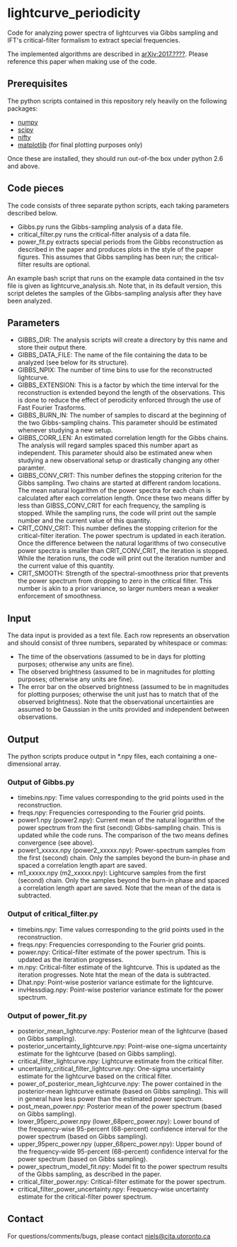 # lightcurve_periodicity

Code for analyzing power spectra of lightcurves via Gibbs sampling and IFT's critical-filter formalism to extract special frequencies.

The implemented algorithms are described in [arXiv:2017.????](http://www.arxiv.org/abs/????). Please reference this paper when making use of the code.


## Prerequisites

The python scripts contained in this repository rely heavily on the following packages:
* [numpy](http://www.numpy.org)
* [scipy](https://www.scipy.org)
* [nifty](http://wwwmpa.mpa-garching.mpg.de/ift/nifty/)
* [matplotlib](http://matplotlib.org) (for final plotting purposes only)

Once these are installed, they should run out-of-the box under python 2.6 and above.


## Code pieces

The code consists of three separate python scripts, each taking parameters described below.
* Gibbs.py runs the Gibbs-sampling analysis of a data file.
* critical_filter.py runs the critical-filter analysis of a data file.
* power_fit.py extracts special periods from the Gibbs reconstruction as described in the paper and produces plots in the style of the paper figures. This assumes that Gibbs sampling has been run; the critical-filter results are optional.

An example bash script that runs on the example data contained in the tsv file is given as lightcurve_analysis.sh. Note that, in its default version, this script deletes the samples of the Gibbs-sampling analysis after they have been analyzed.


## Parameters

* GIBBS_DIR: The analysis scripts will create a directory by this name and store their output there.
* GIBBS_DATA_FILE: The name of the file containing the data to be analyzed (see below for its structure).
* GIBBS_NPIX: The number of time bins to use for the reconstructed lightcurve.
* GIBBS_EXTENSION: This is a factor by which the time interval for the reconstruction is extended beyond the length of the observations. This is done to reduce the effect of perodicity enforced through the use of Fast Fourier Trasforms.
* GIBBS_BURN_IN: The number of samples to discard at the beginning of the two Gibbs-sampling chains. This parameter should be estimated whenever studying a new setup.
* GIBBS_CORR_LEN: An estimated correlation length for the Gibbs chains. The analysis will regard samples spaced this number apart as independent. This parameter should also be estimated anew when studying a new observational setup or drastically changing any other paramter.
* GIBBS_CONV_CRIT: This number defines the stopping criterion for the Gibbs sampling. Two chains are started at different random locations. The mean natural logarithm of the power spectra for each chain is calculated after each correlation length. Once these two means differ by less than GIBSS_CONV_CRIT for each frequency, the sampling is stopped. While the sampling runs, the code will print out the sample number and the current value of this quantity.
* CRIT_CONV_CRIT: This number defines the stopping criterion for the critical-filter iteration. The power spectrum is updated in each iteration. Once the difference between the natural logarithms of two consecutive power spectra is smaller than CRIT_CONV_CRIT, the iteration is stopped. While the iteration runs, the code will print out the iteration number and the current value of this quantity.
* CRIT_SMOOTH: Strength of the spectral-smoothness prior that prevents the power spectrum from dropping to zero in the critical filter. This number is akin to a prior variance, so larger numbers mean a weaker enforcement of smoothness.


## Input

The data input is provided as a text file. Each row represents an observation and should consist of three numbers, separated by whitespace or commas:
* The time of the observations (assumed to be in days for plotting purposes; otherwise any units are fine).
* The observed brightness (assumed to be in magnitudes for plotting purposes; otherwise any units are fine).
* The error bar on the observed brightness (assumed to be in magnitudes for plotting purposes; otherwise the unit just has to match that of the observed brightness).
Note that the observational uncertainties are assumed to be Gaussian in the units provided and independent between observations. 


## Output

The python scripts produce output in *.npy files, each containing a one-dimensional array.

### Output of Gibbs.py

* timebins.npy: Time values corresponding to the grid points used in the reconstruction.
* freqs.npy: Frequencies corresponding to the Fourier grid points.
* power1.npy (power2.npy): Current mean of the natural logarithm of the power spectrum from the first (second) Gibbs-sampling chain. This is updated while the code runs. The comparison of the two means defines convergence (see above).
* power1_xxxxx.npy (power2_xxxxx.npy): Power-spectrum samples from the first (second) chain. Only the samples beyond the burn-in phase and spaced a correlation length apart are saved.
* m1_xxxxx.npy (m2_xxxxx.npy): Lightcurve samples from the first (second) chain. Only the samples beyond the burn-in phase and spaced a correlation length apart are saved. Note that the mean of the data is subtracted.


### Output of critical_filter.py

* timebins.npy: Time values corresponding to the grid points used in the reconstruction.
* freqs.npy: Frequencies corresponding to the Fourier grid points.
* power.npy: Critical-filter estimate of the power spectrum. This is updated as the iteration progresses.
* m.npy: Critical-filter estimate of the lightcurve. This is updated as the iteration progresses. Note htat the mean of the data is subtracted.
* Dhat.npy: Point-wise posterior variance estimate for the lightcurve.
* invHessdiag.npy: Point-wise posterior variance estimate for the power spectrum.


### Output of power_fit.py

* posterior_mean_lightcurve.npy: Posterior mean of the lightcurve (based on Gibbs sampling).
* posterior_uncertainty_lightcurve.npy: Point-wise one-sigma uncertainty estimate for the lightcurve (based on Gibbs sampling).
* critical_filter_lightcurve.npy: Lightcurve estimate from the critical filter.
* uncertainty_critical_filter_lightcurve.npy: One-sigma uncertainty estimate for the lightcurve based on the critical filter.
* power_of_posterior_mean_lightcurve.npy: The power contained in the posterior-mean lightcurve estimate (based on Gibbs sampling). This will in general have less power than the estimated power spectrum.
* post_mean_power.npy: Posterior mean of the power spectrum (based on Gibbs sampling).
* lower_95perc_power.npy (lower_68perc_power.npy): Lower bound of the frequency-wise 95-percent (68-percent) confidence interval for the power spectrum (based on Gibbs sampling).
* upper_95perc_power.npy (upper_68perc_power.npy): Upper bound of the frequency-wide 95-percent (68-percent) confidence interval for the power spectrum (based on Gibbs sampling).
* power_spectrum_model_fit.npy: Model fit to the power spectrum results of the Gibbs sampling, as described in the paper.
* critical_filter_power.npy: Critical-filter estimate for the power spectrum.
* critical_filter_power_uncertainty.npy: Frequency-wise uncertainty estimate for the critical-filter power spectrum.


## Contact

For questions/comments/bugs, please contact niels@cita.utoronto.ca
